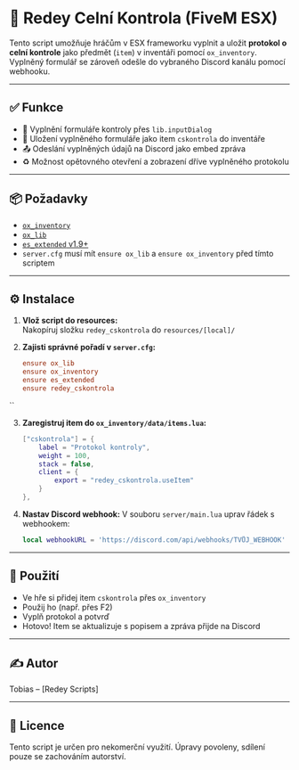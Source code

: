 # 🧾 Redey Celní Kontrola (FiveM ESX)

Tento script umožňuje hráčům v ESX frameworku vyplnit a uložit **protokol o celní kontrole** jako předmět (`item`) v inventáři pomocí `ox_inventory`. Vyplněný formulář se zároveň odešle do vybraného Discord kanálu pomocí webhooku.

---

## ✅ Funkce

- 📝 Vyplnění formuláře kontroly přes `lib.inputDialog`
- 🎒 Uložení vyplněného formuláře jako item `cskontrola` do inventáře
- 📤 Odeslání vyplněných údajů na Discord jako embed zpráva
- ♻️ Možnost opětovného otevření a zobrazení dříve vyplněného protokolu

---

## 📦 Požadavky

- [`ox_inventory`](https://github.com/overextended/ox_inventory)
- [`ox_lib`](https://github.com/overextended/ox_lib)
- [`es_extended` v1.9+](https://github.com/esx-framework/es_extended)
- `server.cfg` musí mít `ensure ox_lib` a `ensure ox_inventory` před tímto scriptem

---

## ⚙️ Instalace

1. **Vlož script do resources:**  
   Nakopíruj složku `redey_cskontrola` do `resources/[local]/`

2. **Zajisti správné pořadí v `server.cfg`:**
   ```cfg
   ensure ox_lib
   ensure ox_inventory
   ensure es_extended
   ensure redey_cskontrola
``

3. **Zaregistruj item do `ox_inventory/data/items.lua`:**

   ```lua
   ["cskontrola"] = {
       label = "Protokol kontroly",
       weight = 100,
       stack = false,
       client = {
           export = "redey_cskontrola.useItem"
       }
   },
   ```

4. **Nastav Discord webhook:**
   V souboru `server/main.lua` uprav řádek s webhookem:

   ```lua
   local webhookURL = 'https://discord.com/api/webhooks/TVŮJ_WEBHOOK'
   ```

---

## 🧪 Použití

* Ve hře si přidej item `cskontrola` přes `ox_inventory`
* Použij ho (např. přes F2)
* Vyplň protokol a potvrď
* Hotovo!
  Item se aktualizuje s popisem a zpráva přijde na Discord

---

## ✍️ Autor

Tobias – \[Redey Scripts]

---

## 📜 Licence

Tento script je určen pro nekomerční využití. Úpravy povoleny, sdílení pouze se zachováním autorství.

